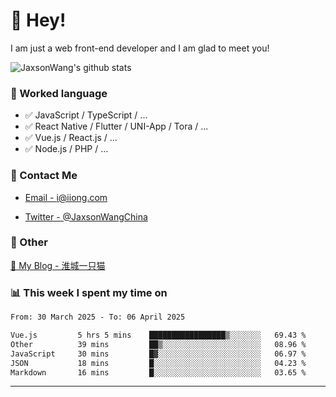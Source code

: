 # 👋 Hey!

I am just a web front-end developer and I am glad to meet you!

![JaxsonWang's github stats](https://github-readme-stats.vercel.app/api?username=JaxsonWang&&show_icons=true&&title_color=1abc9c&&icon_color=1abc9c)


### 📝 Worked language

- ✅ JavaScript / TypeScript / ...
- ✅ React Native / Flutter / UNI-App / Tora / ...
- ✅ Vue.js / React.js / ...
- ✅ Node.js / PHP / ...

### 📮 Contact Me

- [Email - i@iiong.com](mailto:i@iiong.com)

- [Twitter - @JaxsonWangChina](https://twitter.com/JaxsonWangChina)

### 🤪 Other

[📌 My Blog - 淮城一只猫](https://iiong.com)

### 📊 This week I spent my time on

<!--START_SECTION:waka-->

```txt
From: 30 March 2025 - To: 06 April 2025

Vue.js         5 hrs 5 mins    █████████████████▒░░░░░░░   69.43 %
Other          39 mins         ██▒░░░░░░░░░░░░░░░░░░░░░░   08.96 %
JavaScript     30 mins         █▓░░░░░░░░░░░░░░░░░░░░░░░   06.97 %
JSON           18 mins         █░░░░░░░░░░░░░░░░░░░░░░░░   04.23 %
Markdown       16 mins         █░░░░░░░░░░░░░░░░░░░░░░░░   03.65 %
```

<!--END_SECTION:waka-->

---
